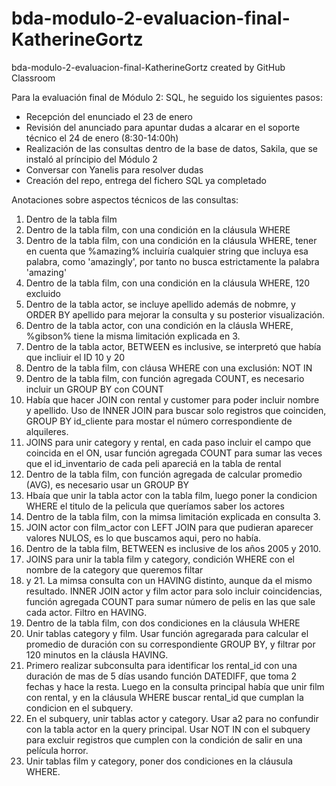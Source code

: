 # bda-modulo-2-evaluacion-final-KatherineGortz
bda-modulo-2-evaluacion-final-KatherineGortz created by GitHub Classroom

Para la evaluación final de Módulo 2: SQL, he seguido los siguientes pasos:
- Recepción del enunciado el 23 de enero
- Revisión del anunciado para apuntar dudas a alcarar en el soporte técnico el 24 de enero (8:30-14:00h)
- Realización de las consultas dentro de la base de datos, Sakila, que se instaló al príncipio del Módulo 2
- Conversar con Yanelis para resolver dudas
- Creación del repo, entrega del fichero SQL ya completado

Anotaciones sobre aspectos técnicos de las consultas: 
1. Dentro de la tabla film
2. Dentro de la tabla film, con una condición en la cláusula WHERE
3. Dentro de la tabla film, con una condición en la cláusula WHERE, tener en cuenta que %amazing% incluiría cualquier string que incluya esa palabra, como 'amazingly', por tanto no busca estrictamente la palabra 'amazing'
4. Dentro de la tabla film, con una condición en la cláusula WHERE, 120 excluido
5. Dentro de la tabla actor, se incluye apellido además de nobmre, y ORDER BY apellido para mejorar la consulta y su posterior visualización.
6. Dentro de la tabla actor, con una condición en la cláusla WHERE, %gibson% tiene la misma limitación explicada en 3.
7. Dentro de la tabla actor, BETWEEN es inclusive, se interpretó que había que incliuir el ID 10 y 20
8. Dentro de la tabla film, con cláusa WHERE con una exclusión: NOT IN
9. Dentro de la tabla film, con función agregada COUNT, es necesario incluir un GROUP BY con COUNT
10. Había que hacer JOIN con rental y customer para poder incluir nombre y apellido. Uso de INNER JOIN para buscar solo registros que coinciden, GROUP BY id_cliente para mostar el número correspondiente de alquileres.
11. JOINS para unir category y rental, en cada paso incluir el campo que coincida en el ON, usar función agregada COUNT para sumar las veces que el id_inventario de cada peli apareciá en la tabla de rental
12. Dentro de la tabla film, con función agregada de calcular promedio (AVG), es necesario usar un GROUP BY
13. Hbaía que unir la tabla actor con la tabla film, luego poner la condicion WHERE el titulo de la pelicula que queríamos saber los actores
14. Dentro de la tabla film, con la mimsa limitación explicada en consulta 3.
15. JOIN actor con film_actor con LEFT JOIN para que pudieran aparecer valores NULOS, es lo que buscamos aqui, pero no había.
16. Dentro de la tabla film, BETWEEN es inclusive de los años 2005 y 2010.
17. JOINS para unir la tabla film y category, condición WHERE con el nombre de la category que queremos filtar
18. y 21. La mimsa consulta con un HAVING distinto, aunque da el mismo resultado. INNER JOIN actor y film actor para solo incluir coincidencias, función agregada COUNT para sumar número de pelis en las que sale cada actor. Filtro en HAVING.
19. Dentro de la tabla film, con dos condiciones en la cláusula WHERE
20. Unir tablas category y film. Usar función agregarada para calcular el promedio de duración con su correspondiente GROUP BY, y filtrar por 120 minutos en la cláusla HAVING.
22. Primero realizar subconsulta para identificar los rental_id con una duración de mas de 5 días usando función DATEDIFF, que toma 2 fechas y hace la resta. Luego en la consulta principal había que unir film con rental, y en la cláusula WHERE buscar rental_id que cumplan la condicion en el subquery.
23. En el subquery, unir tablas actor y category. Usar a2 para no confundir con la tabla actor en la query principal. Usar NOT IN con el subquery para excluir registros que cumplen con la condición de salir en una película horror.
24. Unir tablas film y category, poner dos condiciones en la cláusula WHERE.
